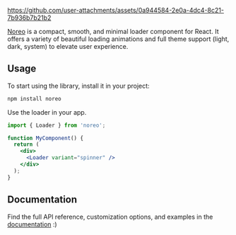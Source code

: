 https://github.com/user-attachments/assets/0a944584-2e0a-4dc4-8c21-7b936b7b21b2

[Noreo](https://noreo.ukhang.vercel.app) is a compact, smooth, and minimal loader component for React. It offers a variety of beautiful loading animations and full theme support (light, dark, system) to elevate user experience.

## Usage

To start using the library, install it in your project:

```bash
npm install noreo
```

Use the loader in your app.

```jsx
import { Loader } from 'noreo';

function MyComponent() {
  return (
    <div>
      <Loader variant="spinner" />
    </div>
  );
}
```

## Documentation
Find the full API reference, customization options, and examples in the [documentation](https://noreo.ukhang.vercel.app/docs/getting-started) :)
